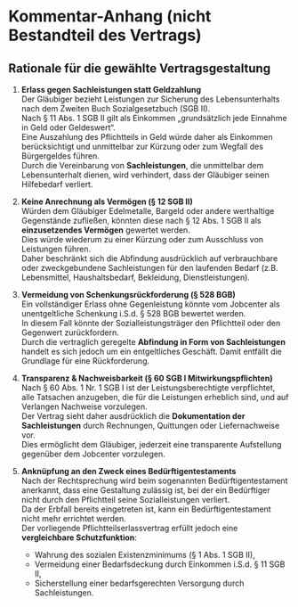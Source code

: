 # Kommentar-Anhang (nicht Bestandteil des Vertrags)

## Rationale für die gewählte Vertragsgestaltung

1. **Erlass gegen Sachleistungen statt Geldzahlung**  
   Der Gläubiger bezieht Leistungen zur Sicherung des Lebensunterhalts nach dem Zweiten Buch Sozialgesetzbuch (SGB II).  
   Nach § 11 Abs. 1 SGB II gilt als Einkommen „grundsätzlich jede Einnahme in Geld oder Geldeswert“.  
   Eine Auszahlung des Pflichtteils in Geld würde daher als Einkommen berücksichtigt und unmittelbar zur Kürzung oder zum Wegfall des Bürgergeldes führen.  
   Durch die Vereinbarung von **Sachleistungen**, die unmittelbar dem Lebensunterhalt dienen, wird verhindert, dass der Gläubiger seinen Hilfebedarf verliert.

2. **Keine Anrechnung als Vermögen (§ 12 SGB II)**  
   Würden dem Gläubiger Edelmetalle, Bargeld oder andere werthaltige Gegenstände zufließen, könnten diese nach § 12 Abs. 1 SGB II als **einzusetzendes Vermögen** gewertet werden.  
   Dies würde wiederum zu einer Kürzung oder zum Ausschluss von Leistungen führen.  
   Daher beschränkt sich die Abfindung ausdrücklich auf verbrauchbare oder zweckgebundene Sachleistungen für den laufenden Bedarf (z.B. Lebensmittel, Haushaltsbedarf, Bekleidung, Dienstleistungen).

3. **Vermeidung von Schenkungsrückforderung (§ 528 BGB)**  
   Ein vollständiger Erlass ohne Gegenleistung könnte vom Jobcenter als unentgeltliche Schenkung i.S.d. § 528 BGB bewertet werden.  
   In diesem Fall könnte der Sozialleistungsträger den Pflichtteil oder den Gegenwert zurückfordern.  
   Durch die vertraglich geregelte **Abfindung in Form von Sachleistungen** handelt es sich jedoch um ein entgeltliches Geschäft. Damit entfällt die Grundlage für eine Rückforderung.

4. **Transparenz & Nachweisbarkeit (§ 60 SGB I Mitwirkungspflichten)**  
   Nach § 60 Abs. 1 Nr. 1 SGB I ist der Leistungsberechtigte verpflichtet, alle Tatsachen anzugeben, die für die Leistungen erheblich sind, und auf Verlangen Nachweise vorzulegen.  
   Der Vertrag sieht daher ausdrücklich die **Dokumentation der Sachleistungen** durch Rechnungen, Quittungen oder Liefernachweise vor.  
   Dies ermöglicht dem Gläubiger, jederzeit eine transparente Aufstellung gegenüber dem Jobcenter vorzulegen.

5. **Anknüpfung an den Zweck eines Bedürftigentestaments**  
   Nach der Rechtsprechung wird beim sogenannten Bedürftigentestament anerkannt, dass eine Gestaltung zulässig ist, bei der ein Bedürftiger nicht durch den Pflichtteil seine Sozialleistungen verliert.  
   Da der Erbfall bereits eingetreten ist, kann ein Bedürftigentestament nicht mehr errichtet werden.  
   Der vorliegende Pflichtteilserlassvertrag erfüllt jedoch eine **vergleichbare Schutzfunktion**:  
   - Wahrung des sozialen Existenzminimums (§ 1 Abs. 1 SGB II),  
   - Vermeidung einer Bedarfsdeckung durch Einkommen i.S.d. § 11 SGB II,  
   - Sicherstellung einer bedarfsgerechten Versorgung durch Sachleistungen.
